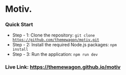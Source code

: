 # Motiv.

### Quick Start

- Step - 1: Clone the repository: <code>git clone https://github.com/themewagon/motiv.git</code>
- Step - 2: Install the required Node.js packages: <code>npm install</code>
- Step - 3: Run the application: <code>npm run dev</code>

### Live Link: https://themewagon.github.io/motiv

